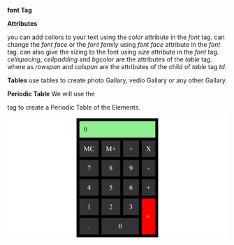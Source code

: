 **font Tag**
<font></font>

**Attributes**

you can add collors to your text using the *color* attribute in the *font* tag.
can change the *font face* or the *font family* using *font face* attribute in the *font* tag.
can also give the sizing to the font using *size* attribute in the *font* tag.
*cellspacing*, *cellpadding* and *bgcolor* are the attributes of the *table* tag.
where as *rowspan* and *colspan* are the attributes of the child of *table* tag *td*.

 
**Tables**
use tables to create photo Gallary, vedio Gallary or any other Gallary.


**Periodic Table**
We will use the <table> tag to create a Periodic Table of the Elements.

<img src="img/calculator.png">